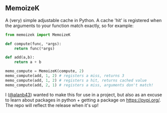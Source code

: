 ## MemoizeK

A (very) simple adjustable cache in Python. A cache 'hit' is registered when the arguments to your function match exactly, so for example:

```python
from memoizek import MemoizeK

def compute(func, *args):
    return func(*args)

def add(a,b):
    return a + b

memo_compute = MemoizeK(compute, 2)
memo_compute(add, 1, 2) # registers a miss, returns 3
memo_compute(add, 1, 2) # registers a hit, returns cached value
memo_compute(add, 2, 1) # registers a miss, arguments don't match!
```

I ([@alanb43](https://github.com/alanb43)) wanted to make this for use in a project, but also as an excuse to learn about packages in python + getting a package on https://pypi.org/. The repo will reflect the release when it's up!